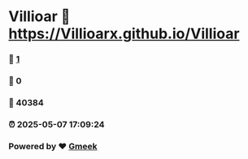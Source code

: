 # Villioar :link: https://Villioarx.github.io/Villioar 
### :page_facing_up: [1](https://Villioarx.github.io/Villioar/tag.html) 
### :speech_balloon: 0 
### :hibiscus: 40384 
### :alarm_clock: 2025-05-07 17:09:24 
### Powered by :heart: [Gmeek](https://github.com/Meekdai/Gmeek)
